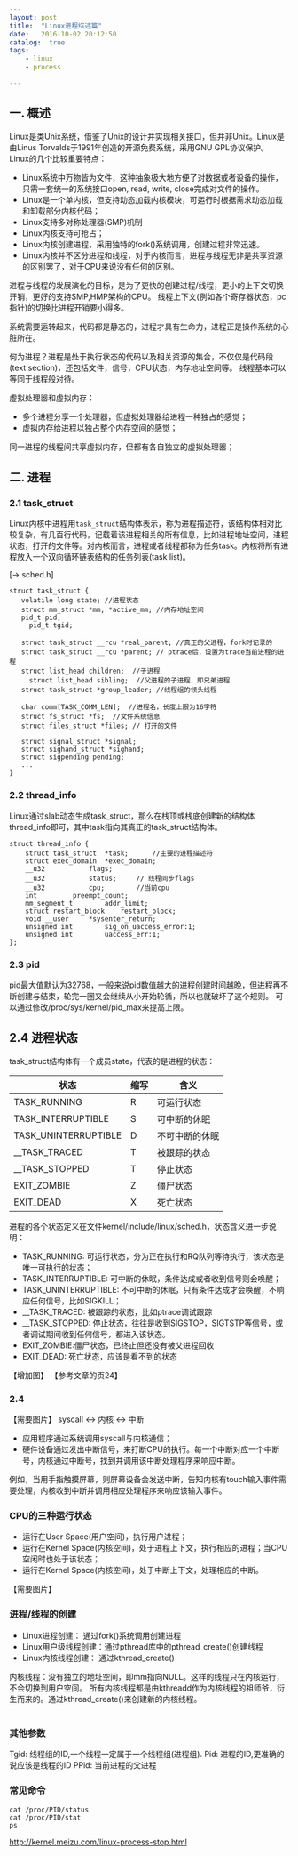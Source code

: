 ```yaml
---
layout: post
title:  "Linux进程综述篇"
date:   2016-10-02 20:12:50
catalog:  true
tags:
    - linux
    - process

---
```


## 一. 概述

Linux是类Unix系统，借鉴了Unix的设计并实现相关接口，但并非Unix。Linux是由Linus Torvalds于1991年创造的开源免费系统，采用GNU GPL协议保护。
Linux的几个比较重要特点：

- Linux系统中万物皆为文件，这种抽象极大地方便了对数据或者设备的操作，只需一套统一的系统接口open, read, write, close完成对文件的操作。
- Linux是一个单内核，但支持动态加载内核模块，可运行时根据需求动态加载和卸载部分内核代码；
- Linux支持多对称处理器(SMP)机制
- Linux内核支持可抢占；
- Linux内核创建进程，采用独特的fork()系统调用，创建过程非常迅速。
- Linux内核并不区分进程和线程，对于内核而言，进程与线程无非是共享资源的区别罢了，对于CPU来说没有任何的区别。


进程与线程的发展演化的目标，是为了更快的创建进程/线程，更小的上下文切换开销，更好的支持SMP,HMP架构的CPU。
线程上下文(例如各个寄存器状态，pc指针)的切换比进程开销要小得多。

系统需要运转起来，代码都是静态的，进程才具有生命力，进程正是操作系统的心脏所在。

何为进程？进程是处于执行状态的代码以及相关资源的集合，不仅仅是代码段(text section)，还包括文件，信号，CPU状态，内存地址空间等。
线程基本可以等同于线程般对待。

虚拟处理器和虚拟内存：
- 多个进程分享一个处理器，但虚拟处理器给进程一种独占的感觉；
- 虚拟内存给进程以独占整个内存空间的感觉；

同一进程的线程间共享虚拟内存，但都有各自独立的虚拟处理器；

## 二. 进程

### 2.1 task_struct

Linux内核中进程用`task_struct`结构体表示，称为进程描述符，该结构体相对比较复杂，有几百行代码，记载着该进程相关的所有信息，比如进程地址空间，进程状态，打开的文件等。对内核而言，进程或者线程都称为任务task。内核将所有进程放入一个双向循环链表结构的任务列表(task list)。

[-> sched.h]

    struct task_struct {
       volatile long state; //进程状态
       struct mm_struct *mm, *active_mm; //内存地址空间
       pid_t pid;
	     pid_t tgid;
       
       struct task_struct __rcu *real_parent; //真正的父进程，fork时记录的
       struct task_struct __rcu *parent; // ptrace后，设置为trace当前进程的进程
       struct list_head children;  //子进程
	     struct list_head sibling;	//父进程的子进程，即兄弟进程
       struct task_struct *group_leader; //线程组的领头线程
       
       char comm[TASK_COMM_LEN];  //进程名，长度上限为16字符
       struct fs_struct *fs;  //文件系统信息
       struct files_struct *files; // 打开的文件
       
       struct signal_struct *signal;
       struct sighand_struct *sighand;
       struct sigpending pending;
       ...
    }    
    
### 2.2 thread_info

Linux通过slab动态生成task_struct，那么在栈顶或栈底创建新的结构体thread_info即可，其中task指向其真正的task_struct结构体。

    struct thread_info {
    	struct task_struct	*task;		//主要的进程描述符
    	struct exec_domain	*exec_domain;	
    	__u32			flags;		
    	__u32			status;		// 线程同步flags
    	__u32			cpu;		//当前cpu
    	int			preempt_count; 
    	mm_segment_t		addr_limit;
    	struct restart_block    restart_block;
    	void __user		*sysenter_return;
    	unsigned int		sig_on_uaccess_error:1;
    	unsigned int		uaccess_err:1;	
    };

### 2.3 pid

pid最大值默认为32768，一般来说pid数值越大的进程创建时间越晚，但进程再不断创建与结束，轮完一圈又会继续从小开始轮循，所以也就破坏了这个规则。
可以通过修改/proc/sys/kernel/pid_max来提高上限。
    
## 2.4 进程状态

task_struct结构体有一个成员state，代表的是进程的状态：

|状态|缩写|含义|
|---|---|---|
|TASK_RUNNING|R|可运行状态|
|TASK_INTERRUPTIBLE|S|可中断的休眠|
|TASK_UNINTERRUPTIBLE|D|不可中断的休眠|
|__TASK_TRACED|T|被跟踪的状态|
|__TASK_STOPPED|T|停止状态|
|EXIT_ZOMBIE|Z|僵尸状态|
|EXIT_DEAD|X|死亡状态|

进程的各个状态定义在文件kernel/include/linux/sched.h，状态含义进一步说明：

- TASK_RUNNING: 可运行状态，分为正在执行和RQ队列等待执行，该状态是唯一可执行的状态；
- TASK_INTERRUPTIBLE: 可中断的休眠，条件达成或者收到信号则会唤醒；
- TASK_UNINTERRUPTIBLE: 不可中断的休眠，只有条件达成才会唤醒，不响应任何信号，比如SIGKILL；
- __TASK_TRACED: 被跟踪的状态，比如ptrace调试跟踪
- __TASK_STOPPED: 停止状态，往往是收到SIGSTOP，SIGTSTP等信号，或者调试期间收到任何信号，都进入该状态。
- EXIT_ZOMBIE:僵尸状态，已终止但还没有被父进程回收
- EXIT_DEAD: 死亡状态，应该是看不到的状态

【增加图】 【参考文章的页24】

### 2.4 

【需要图片】 
syscall <-> 内核 <-> 中断

- 应用程序通过系统调用syscall与内核通信；
- 硬件设备通过发出中断信号，来打断CPU的执行。每一个中断对应一个中断号，内核通过中断号，找到并调用该中断处理程序来响应中断。

例如，当用手指触摸屏幕，则屏幕设备会发送中断，告知内核有touch输入事件需要处理，内核收到中断并调用相应处理程序来响应该输入事件。




### CPU的三种运行状态

- 运行在User Space(用户空间)，执行用户进程；
- 运行在Kernel Space(内核空间)，处于进程上下文，执行相应的进程；当CPU空闲时也处于该状态；
- 运行在Kernel Space(内核空间)，处于中断上下文，处理相应的中断。

【需要图片】

###  进程/线程的创建

- Linux进程创建： 通过fork()系统调用创建进程
- Linux用户级线程创建：通过pthread库中的pthread_create()创建线程
- Linux内核线程创建： 通过kthread_create()

内核线程：没有独立的地址空间，即mm指向NULL。这样的线程只在内核运行，不会切换到用户空间。
所有内核线程都是由kthreadd作为内核线程的祖师爷，衍生而来的。通过kthread_create()来创建新的内核线程。

#


### 其他参数

Tgid: 线程组的ID,一个线程一定属于一个线程组(进程组).
Pid: 进程的ID,更准确的说应该是线程的ID
PPid: 当前进程的父进程

### 常见命令

    cat /proc/PID/status
    cat /proc/PID/stat
    ps



http://kernel.meizu.com/linux-process-stop.html
